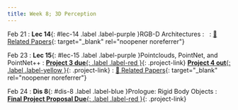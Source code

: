 ```yaml
---
title: Week 8; 3D Perception
---
```


Feb 21
: **Lec 14**{: #lec-14 .label .label-purple }RGB-D Architectures
: &nbsp;
  : [📃 Related Papers](/papers/#rgb-d-architectures){: target="_blank" rel="noopener noreferrer"}


Feb 23
: **Lec 15**{: #lec-15 .label .label-purple }Pointclouds, PointNet, and PointNet++
: [**Project 3 due**{: .label .label-red }](/projects/#project-3){: .project-link} [**Project 4 out**{: .label .label-yellow }](/projects/#project-4){: .project-link}
  : [📃 Related Papers](/papers/#pointcloud-processing){: target="_blank" rel="noopener noreferrer"}


Feb 24
: **Dis 8**{: #dis-8 .label .label-blue }Prologue: Rigid Body Objects
: [**Final Project Proposal Due**{: .label .label-red }](/projects/#final-project){: .project-link}